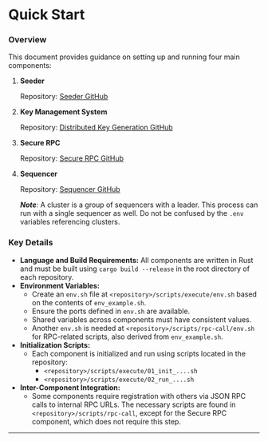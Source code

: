 # Quick Start

### Overview

This document provides guidance on setting up and running four main components:

1.  **Seeder**

    Repository: [Seeder GitHub](https://github.com/radiusxyz/seeder.git)
2.  **Key Management System**

    Repository: [Distributed Key Generation GitHub](https://github.com/radiusxyz/distributed_key_generation)
3.  **Secure RPC**

    Repository: [Secure RPC GitHub](https://github.com/radiusxyz/secure-rpc.git)
4.  **Sequencer**

    Repository: [Sequencer GitHub](https://github.com/radiusxyz/sequencer.git)

    _**Note**:_ A cluster is a group of sequencers with a leader. This process can run with a single sequencer as well. Do not be confused by the `.env` variables referencing clusters.

### Key Details

* **Language and Build Requirements:** All components are written in Rust and must be built using `cargo build --release` in the root directory of each repository.
* **Environment Variables:**
  * Create an `env.sh` file at `<repository>/scripts/execute/env.sh` based on the contents of `env_example.sh`.
  * Ensure the ports defined in `env.sh` are available.
  * Shared variables across components must have consistent values.
  * Another `env.sh` is needed at `<repository>/scripts/rpc-call/env.sh` for RPC-related scripts, also derived from `env_example.sh`.
* **Initialization Scripts:**
  * Each component is initialized and run using scripts located in the repository:
    * `<repository>/scripts/execute/01_init_....sh`
    * `<repository>/scripts/execute/02_run_....sh`
* **Inter-Component Integration:**
  * Some components require registration with others via JSON RPC calls to internal RPC URLs. The necessary scripts are found in `<repository>/scripts/rpc-call`, except for the Secure RPC component, which does not require this step.

***
